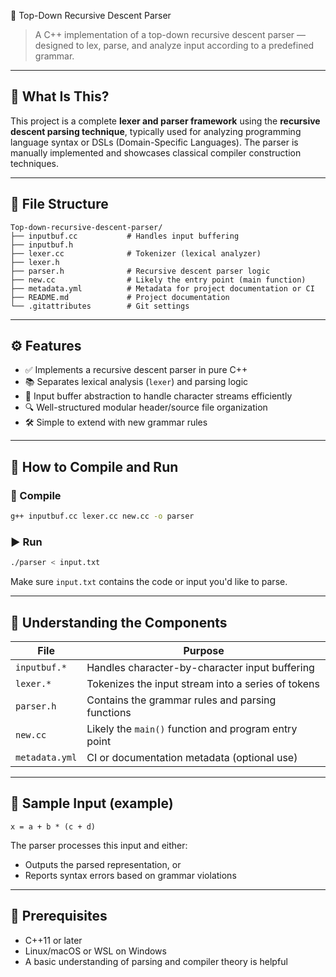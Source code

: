 📘 Top-Down Recursive Descent Parser

> A C++ implementation of a top-down recursive descent parser — designed to lex, parse, and analyze input according to a predefined grammar.

---

## 🧠 What Is This?

This project is a complete **lexer and parser framework** using the **recursive descent parsing technique**, typically used for analyzing programming language syntax or DSLs (Domain-Specific Languages). The parser is manually implemented and showcases classical compiler construction techniques.

---

## 📂 File Structure

```
Top-down-recursive-descent-parser/
├── inputbuf.cc           # Handles input buffering
├── inputbuf.h
├── lexer.cc              # Tokenizer (lexical analyzer)
├── lexer.h
├── parser.h              # Recursive descent parser logic
├── new.cc                # Likely the entry point (main function)
├── metadata.yml          # Metadata for project documentation or CI
├── README.md             # Project documentation
└── .gitattributes        # Git settings
```

---

## ⚙️ Features

* ✅ Implements a recursive descent parser in pure C++
* 📚 Separates lexical analysis (`lexer`) and parsing logic
* 🧪 Input buffer abstraction to handle character streams efficiently
* 🔍 Well-structured modular header/source file organization
* 🛠️ Simple to extend with new grammar rules

---

## 🏁 How to Compile and Run

### 🔧 Compile

```bash
g++ inputbuf.cc lexer.cc new.cc -o parser
```

### ▶️ Run

```bash
./parser < input.txt
```

Make sure `input.txt` contains the code or input you'd like to parse.

---

## 📘 Understanding the Components

| File           | Purpose                                              |
| -------------- | ---------------------------------------------------- |
| `inputbuf.*`   | Handles character-by-character input buffering       |
| `lexer.*`      | Tokenizes the input stream into a series of tokens   |
| `parser.h`     | Contains the grammar rules and parsing functions     |
| `new.cc`       | Likely the `main()` function and program entry point |
| `metadata.yml` | CI or documentation metadata (optional use)          |

---

## 🧪 Sample Input (example)

```plaintext
x = a + b * (c + d)
```

The parser processes this input and either:

* Outputs the parsed representation, or
* Reports syntax errors based on grammar violations

---

## 🧰 Prerequisites

* C++11 or later
* Linux/macOS or WSL on Windows
* A basic understanding of parsing and compiler theory is helpful

